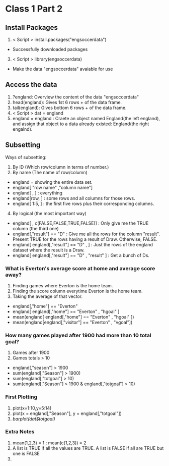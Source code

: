 # Class 1 Part 2
## Install Packages
1. < Script > install.packages("engsoccerdata")
+ Successfully downloaded packages
3. < Script > library(engsoccerdata)
+ Make the data "engsoccerdata" avaiable for use
## Access the data
1. ?england: Overview the content of the data "engsoccerdata"
2. head(england): Gives 1st 6 rows + of the data frame.
3. tail(england): Gives bottom 6 rows + of the data frame. 
4. < Script > dat = england
5. england = england : Craete an object named England(the left england), and assign that object to a data already existed: England(the right engalnd).
## Subsetting
Ways of subsetting: 
1. By ID (Which row/column in terms of number.)
2. By name (The name of row/column)
+ england = showing the entire data set. 
+ england[ "row name" ,"column name"]
+ england[ , ] : everything
+ england[row, ] : some rows and all columns for those rows.
+ england[ 1:5, ] : the first five rows plus their corresponding columns.
4. By logical (the most important way)
+ england[ , c(FALSE,FALSE,TRUE,FALSE)] : Only give me the TRUE column (the third one)
+ england[,"result"] == "D" : Give me all the rows for the column "result". Present TRUE for the rows having a result of Draw. Otherwise, FALSE.
+ england[ england[,"result"] == "D" , ] : Just the rows of the england dataset where the result is a Draw. 
+ england[ england[,"result"] == "D" , "result" ] : Get a bunch of Ds.
### What is Everton's average score at home and average score away?
1. Finding games where Everton is the home team. 
2. Finding the score column everytime Everton is the home team. 
3. Taking the average of that vector. 
+ england[,"home"] == "Everton"
+ england[ england[,"home"] == "Everton" , "hgoal" ]
+ mean(england[ england[,"home"] == "Everton" , "hgoal" ])
+ mean(england[england[,"visitor"] == "Everton" , "vgoal"])
### How many games played after 1900 had more than 10 total goal? 
1. Games after 1900
2. Games totals > 10
+ england[,"season"] > 1900
+ sum(england[,"Season"] > 1900)
+ sum(england[,"totgoal"] > 10)
+ sum(england[,"Season"] > 1900 & england[,"totgoal"] > 10)
### First Plotting
1. plot(x=1:10,y=5:14)
2. plot(x = england[,"Season"], y = england[,"totgoal"])
3. *barplot(dat$totgoal)*
### Extra Notes
1. mean(1,2,3) = 1 ; mean(c(1,2,3)) = 2
2. A list is TRUE if all the values are TRUE. A list is FALSE if all are TRUE but one is FALSE
3. 
